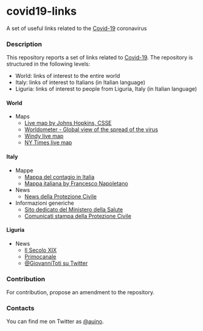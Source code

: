 # covid19-links
A set of useful links related to the [Covid-19](https://en.wikipedia.org/wiki/Coronavirus_disease_2019) coronavirus

### Description ###

This repository reports a set of links related to [Covid-19](https://en.wikipedia.org/wiki/Coronavirus_disease_2019).
The repository is structured in the following levels:
* World: links of interest to the entire world
* Italy: links of interest to Italians (in Italian language)
* Liguria: links of interest to people from Liguria, Italy (in Italian language)

#### World ####

* Maps
  * [Live map by Johns Hopkins, CSSE](https://gisanddata.maps.arcgis.com/apps/opsdashboard/index.html#/bda7594740fd40299423467b48e9ecf6)
  * [Worldometer - Global view of the spread of the virus](https://www.worldometers.info/coronavirus/)
  * [Windy live map](https://windy.app/coronavirus_map)
  * [NY Times live map](https://www.nytimes.com/interactive/2020/world/asia/china-wuhan-coronavirus-maps.html)

#### Italy ####

* Mappe
  * [Mappa del contagio in Italia](https://lab.gedidigital.it/gedi-visual/2020/coronavirus-in-italia/)
  * [Mappa italiana by Francesco Napoletano](https://napolux.com/coronamap/)
* News
  * [News della Protezione Civile](http://www.protezionecivile.gov.it/web/guest/media-comunicazione/news)
* Informazioni generiche
  * [Sito dedicato del Ministero della Salute](http://www.salute.gov.it/nuovocoronavirus)
  * [Comunicati stampa della Protezione Civile](http://www.protezionecivile.gov.it/web/guest/media-comunicazione/comunicati-stampa)

#### Liguria ####

* News
  * [Il Secolo XIX](https://www.ilsecoloxix.it)
  * [Primocanale](https://www.primocanale.it)
  * [@GiovanniToti su Twitter](https://twitter.com/GiovanniToti)

### Contribution ###

For contribution, propose an amendment to the repository.

### Contacts ###

You can find me on Twitter as [@auino](https://twitter.com/auino).
